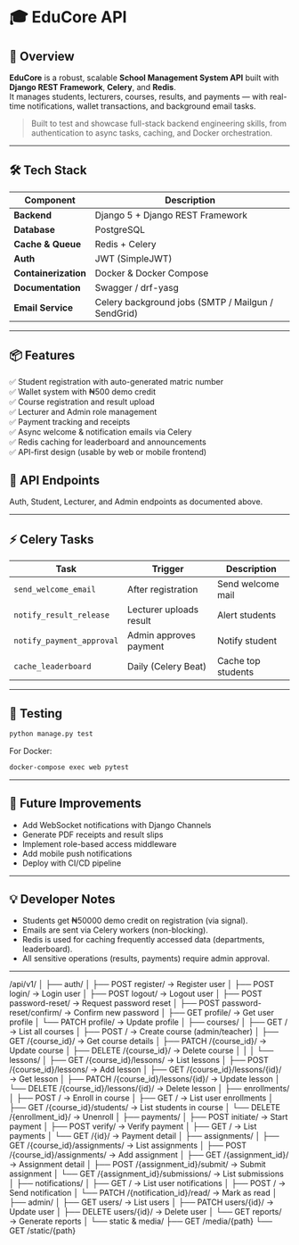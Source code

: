 # 🎓 EduCore API

## 🧭 Overview

**EduCore** is a robust, scalable **School Management System API** built with **Django REST Framework**, **Celery**, and **Redis**.  
It manages students, lecturers, courses, results, and payments — with real-time notifications, wallet transactions, and background email tasks.  

> Built to test and showcase full-stack backend engineering skills, from authentication to async tasks, caching, and Docker orchestration.

---

## 🛠️ Tech Stack

| Component | Description |
|------------|-------------|
| **Backend** | Django 5 + Django REST Framework |
| **Database** | PostgreSQL |
| **Cache & Queue** | Redis + Celery |
| **Auth** | JWT (SimpleJWT) |
| **Containerization** | Docker & Docker Compose |
| **Documentation** | Swagger / drf-yasg |
| **Email Service** | Celery background jobs (SMTP / Mailgun / SendGrid) |

---

## 📦 Features

✅ Student registration with auto-generated matric number  
✅ Wallet system with ₦500 demo credit  
✅ Course registration and result upload  
✅ Lecturer and Admin role management  
✅ Payment tracking and receipts  
✅ Async welcome & notification emails via Celery  
✅ Redis caching for leaderboard and announcements  
✅ API-first design (usable by web or mobile frontend)  


## 🚀 API Endpoints

Auth, Student, Lecturer, and Admin endpoints as documented above.

---

## ⚡ Celery Tasks

| Task | Trigger | Description |
|------|----------|-------------|
| `send_welcome_email` | After registration | Send welcome mail |
| `notify_result_release` | Lecturer uploads result | Alert students |
| `notify_payment_approval` | Admin approves payment | Notify student |
| `cache_leaderboard` | Daily (Celery Beat) | Cache top students |

---

## 🧪 Testing

```bash
python manage.py test
```

For Docker:
```bash
docker-compose exec web pytest
```

---



## 🚧 Future Improvements

- Add WebSocket notifications with Django Channels  
- Generate PDF receipts and result slips  
- Implement role-based access middleware  
- Add mobile push notifications  
- Deploy with CI/CD pipeline  

---

## 💡 Developer Notes

- Students get ₦50000 demo credit on registration (via signal).  
- Emails are sent via Celery workers (non-blocking).  
- Redis is used for caching frequently accessed data (departments, leaderboard).  
- All sensitive operations (results, payments) require admin approval.

---


/api/v1/
│
├── auth/
│   ├── POST   register/           → Register user
│   ├── POST   login/              → Login user
│   ├── POST   logout/             → Logout user
│   ├── POST   password-reset/     → Request password reset
│   ├── POST   password-reset/confirm/ → Confirm new password
│   ├── GET    profile/            → Get user profile
│   └── PATCH  profile/            → Update profile
│
├── courses/
│   ├── GET    /                   → List all courses
│   ├── POST   /                   → Create course (admin/teacher)
│   ├── GET    /{course_id}/       → Get course details
│   ├── PATCH  /{course_id}/       → Update course
│   ├── DELETE /{course_id}/       → Delete course
│   │
│   └── lessons/
│       ├── GET    /{course_id}/lessons/        → List lessons
│       ├── POST   /{course_id}/lessons/        → Add lesson
│       ├── GET    /{course_id}/lessons/{id}/   → Get lesson
│       ├── PATCH  /{course_id}/lessons/{id}/   → Update lesson
│       └── DELETE /{course_id}/lessons/{id}/   → Delete lesson
│
├── enrollments/
│   ├── POST   /                        → Enroll in course
│   ├── GET    /                        → List user enrollments
│   ├── GET    /{course_id}/students/   → List students in course
│   └── DELETE /{enrollment_id}/        → Unenroll
│
├── payments/
│   ├── POST   initiate/               → Start payment
│   ├── POST   verify/                 → Verify payment
│   ├── GET    /                        → List payments
│   └── GET    /{id}/                   → Payment detail
│
├── assignments/
│   ├── GET    /{course_id}/assignments/           → List assignments
│   ├── POST   /{course_id}/assignments/           → Add assignment
│   ├── GET    /{assignment_id}/                  → Assignment detail
│   ├── POST   /{assignment_id}/submit/           → Submit assignment
│   └── GET    /{assignment_id}/submissions/      → List submissions
│
├── notifications/
│   ├── GET    /                   → List user notifications
│   ├── POST   /                   → Send notification
│   └── PATCH  /{notification_id}/read/ → Mark as read
│
├── admin/
│   ├── GET    users/               → List users
│   ├── PATCH  users/{id}/          → Update user
│   ├── DELETE users/{id}/          → Delete user
│   └── GET    reports/             → Generate reports
│
└── static & media/
    ├── GET /media/{path}
    └── GET /static/{path}


